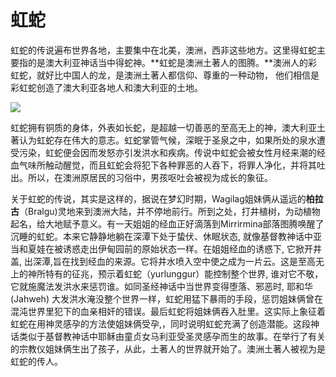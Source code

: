 # 虹蛇

虹蛇的传说遍布世界各地，主要集中在北美，澳洲，西非这些地方。这里得虹蛇主要指的是澳大利亚神话当中得蛇神。**虹蛇是澳洲土著人的图腾。**澳洲人的彩虹蛇，就好比中国人的龙，是澳洲土著人都信仰、尊重的一种动物， 他们相信是彩虹蛇创造了澳大利亚各地人和澳大利亚的土地。

![](https://pic2.zhimg.com/80/v2-8690c7b5b1f685fef7732f43607f81e1_720w.jpg)

虹蛇拥有铜质的身体，外表如长蛇，是超越一切善恶的至高无上的神，澳大利亚土著认为虹蛇存在伟大的意志。虹蛇掌管气候，深眠于圣泉之中，如果所处的泉水遭受污染，虹蛇便会因而发怒亦引发洪水和疾病。传说中虹蛇会被女性月经来潮的经血气味所触动醒觉，而且虹蛇会将犯下各种罪恶的人吞下，将罪人净化，并将其吐出。所以，在澳洲原居民的习俗中，男孩呕吐会被视为成长的象征。

关于虹蛇的传说，其实是这样的，据说在梦幻时期，Wagilag姐妹俩从遥远的**柏拉古**（Bralgu\)灵地来到澳洲大陆，并不停地前行。所到之处，打井植树，为动植物起名，给大地赋予意义。有一天姐姐的经血正好滴落到Mirrirmina部落图腾唤醒了沉睡的虹蛇。本来它静静地躺在深潭下处于蛰伏、休眠状态, 就像基督教神话中亚当和夏娃在被诱惑走出伊甸园前的原始状态一样。在姐姐经血的诱惑下, 它掀开井盖, 出深潭,旨在找到经血的来源。它将井水喷入空中使之成为一片云。这是至高无上的神所特有的征兆，预示着虹蛇（yurlunggur）能控制整个世界, 谁对它不敬，它就施魔法发洪水来惩罚谁。如同圣经神话中当世界变得堕落、邪恶时, 耶和华\(Jahweh\) 大发洪水淹没整个世界一样，虹蛇用猛下暴雨的手段，惩罚姐妹俩曾在混沌世界里犯下的血亲相奸的错误。最后虹蛇将姐妹俩吞入肚里。这实际上象征着虹蛇在用神灵感孕的方法使姐妹俩受孕,，同时说明虹蛇充满了创造潜能。这段神话类似于基督教神话中耶稣由童贞女马利亚受圣灵感孕而生的故事。在举行了有关的宗教仪姐妹俩生出了孩子，从此，土著人的世界就开始了。澳洲土著人被视为是虹蛇的传人。

